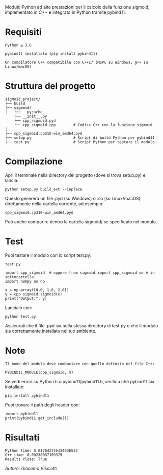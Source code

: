 Modulo Python ad alte prestazioni per il calcolo della funzione sigmoid, implementato in C++ e integrato in Python tramite pybind11.
# Requisiti

    Python ≥ 3.6

    pybind11 installato (pip install pybind11)

    Un compilatore C++ compatibile con C++17 (MSVC su Windows, g++ su Linux/macOS)

# Struttura del progetto

    sigmoid_project/
    ├── build
    ├── sigmoid/
    │   └── __pycache__
        └── __init__.py
        └── cpp_sigmoid.pyd
        └── cpp_sigmoid.cpp        # Codice C++ con la funzione sigmoid
    │
    ├── cpp_sigmoid.cp310-win_amd64.pyd
    ├── setup.py                   # Script di build Python per pybind11
    ├── test.py                    # Script Python per testare il modulo

# Compilazione

Apri il terminale nella directory del progetto (dove si trova setup.py) e lancia:

    python setup.py build_ext --inplace

Questo genererà un file .pyd (su Windows) o .so (su Linux/macOS) direttamente nella cartella corrente, ad esempio:

    cpp_sigmoid.cp310-win_amd64.pyd

Può anche comparire dentro la cartella sigmoid/ se specificato nel modulo.
# Test

Puoi testare il modulo con lo script test.py:

    test.py
    
    import cpp_sigmoid  # oppure from sigmoid import cpp_sigmoid se è in sottocartella
    import numpy as np

    x = np.array([0.0, 1.0, 2.0])
    y = cpp_sigmoid.sigmoid(x)
    print("Output:", y)

Lancialo con:

    python test.py

Assicurati che il file .pyd sia nella stessa directory di test.py o che il modulo sia correttamente installato nel tuo ambiente.
# Note

    Il nome del modulo deve combaciare con quello definito nel file C++:

    PYBIND11_MODULE(cpp_sigmoid, m)

Se vedi errori su Python.h o pybind11/pybind11.h, verifica che pybind11 sia installato:

    pip install pybind11

Puoi trovare il path degli header con:

    import pybind11
    print(pybind11.get_include())

# Risultati
    Python time: 0.017642736434936523
    C++ time: 0.00238037109375
    Results close: True
    
*Autore: Giacomo Visciotti*
